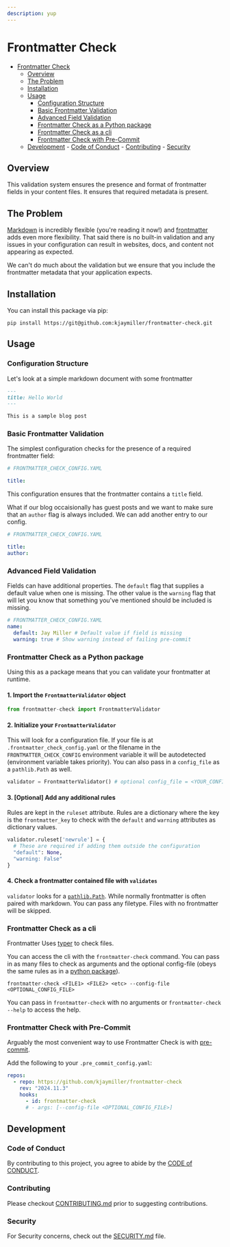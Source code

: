 ```yaml
---
description: yup
---
```


# Frontmatter Check

<!--toc:start-->

- [Frontmatter Check](#frontmatter-check)
  - [Overview](#overview)
  - [The Problem](#the-problem)
  - [Installation](#installation)
  - [Usage](#usage)
    - [Configuration Structure](#configuration-structure)
    - [Basic Frontmatter Validation](#basic-frontmatter-validation)
    - [Advanced Field Validation](#advanced-field-validation)
    - [Frontmatter Check as a Python package](#frontmatter-check-as-a-python-package)
    - [Frontmatter Check as a cli](#frontmatter-check-as-a-cli)
    - [Frontmatter Check with Pre-Commit](#frontmatter-check-with-pre-commit)
  - [Development](#development) - [Code of Conduct](#code-of-conduct) - [Contributing](#contributing) - [Security](#security)
  <!--toc:end-->

## Overview

This validation system ensures the presence and format of frontmatter fields in your content files. It ensures that required metadata is present.

## The Problem

[Markdown][markdown] is incredibly flexible (you're reading it now!) and [frontmatter][frontmatter] adds even more flexibility. That said there is no built-in validation and any issues in your configuration can result in websites, docs, and content not appearing as expected.

We can't do much about the validation but we ensure that you include the frontmatter metadata that your application expects.

## Installation

You can install this package via pip:

```shell
pip install https://git@github.com:kjaymiller/frontmatter-check.git
```

## Usage

### Configuration Structure

Let's look at a simple markdown document with some frontmatter

```markdown
---
title: Hello World
---

This is a sample blog post
```

### Basic Frontmatter Validation

The simplest configuration checks for the presence of a required frontmatter field:

```yaml
# FRONTMATTER_CHECK_CONFIG.YAML

title:
```

This configuration ensures that the frontmatter contains a `title` field.

What if our blog occaisionally has guest posts and we want to make sure that an `author` flag is always included. We can add another entry to our config.

```yaml
# FRONTMATTER_CHECK_CONFIG.YAML

title:
author:
```

### Advanced Field Validation

Fields can have additional properties. The `default` flag that supplies a default value when one is missing. The other value is the `warning` flag that will let you know that something you've mentioned should be included is missing.

```yaml
# FRONTMATTER_CHECK_CONFIG.YAML
name:
  default: Jay Miller # Default value if field is missing
  warning: true # Show warning instead of failing pre-commit
```

### Frontmatter Check as a Python package

Using this as a package means that you can validate your frontmatter at runtime.

#### 1. Import the `FrontmatterValidator` object

```python
from frontmatter-check import FrontmatterValidator
```

#### 2. Initialize your `FrontmatterValidator`

This will look for a configuration file. If your file is at `.frontmatter_check_config.yaml` or the filename in the `FRONTMATTER_CHECK_CONFIG` environment variable it will be autodetected (environment variable takes priority). You can also pass in a `config_file` as a `pathlib.Path` as well.

```Python
validator = FrontmatterValidator() # optional config_file = <YOUR_CONFIG.YAML>
```

#### 3. [Optional] Add any additional rules

Rules are kept in the `ruleset` attribute. Rules are a dictionary where the key is the `frontmatter_key` to check with the `default` and `warning` attributes as dictionary values.

```Python
validator.ruleset['newrule'] = {
  # These are required if adding them outside the configuration
  "default": None,
  "warning: False"
}
```

#### 4. Check a frontmatter contained file with `validates`

`validator` looks for a [`pathlib.Path`](https://docs.python.org/3/library/pathlib.html#pathlib.Path). While normally frontmatter is often paired with markdown. You can pass any filetype. Files with no frontmatter will be skipped.

### Frontmatter Check as a cli

Frontmatter Uses [typer](https://typer.tiangolo.com) to check files.

You can access the cli with the `frontmatter-check` command. You can pass in as many files to check as arguments and the optional config-file (obeys the same rules as in a [python package](#frontmatter-check-as-a-python-package)).

```shell
frontmatter-check <FILE1> <FILE2> <etc> --config-file <OPTIONAL_CONFIG_FILE>
```

You can pass in `frontmatter-check` with no arguments or `frontmatter-check --help` to access the help.

### Frontmatter Check with Pre-Commit

Arguably the most convenient way to use Frontmatter Check is with [pre-commit](https://github.com/pre-commit/pre-commit).

Add the following to your `.pre_commit_config.yaml`:

```yaml
repos:
  - repo: https://github.com/kjaymiller/frontmatter-check
    rev: "2024.11.3"
    hooks:
      - id: frontmatter-check
      # - args: [--config-file <OPTIONAL_CONFIG_FILE>]
```

## Development

### Code of Conduct

By contributing to this project, you agree to abide by the [CODE of CONDUCT](https://github.com/kjaymiller/frontmatter-check?tab=coc-ov-file/).

### Contributing

Please checkout [CONTRIBUTING.md](CONTRIBUTING.md) prior to suggesting contributions.

### Security

For Security concerns, check out the [SECURITY.md](SECURITY.md) file.

[markdown]: https://daringfireball.net/projects/markdown/syntax
[frontmatter]: https://frontmatter.codes/docs/markdown
